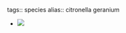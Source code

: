 tags:: species
alias:: citronella geranium

- ![](https://emerald-raw-leopon-384.mypinata.cloud/ipfs/QmcNee2kyiyw4xuNb2JfZDDizgHDHDoadtDCBRsVUT8MZQ)